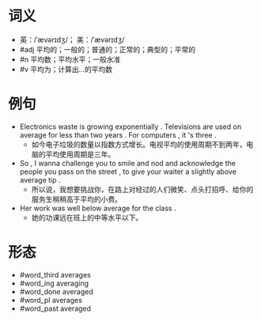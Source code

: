 # 词义
- 英：/ˈævərɪdʒ/； 美：/ˈævərɪdʒ/
- #adj 平均的；一般的；普通的；正常的；典型的；平常的
- #n 平均数；平均水平；一般水准
- #v 平均为；计算出…的平均数
# 例句
- Electronics waste is growing exponentially . Televisions are used on average for less than two years . For computers , it 's three .
	- 如今电子垃圾的数量以指数方式增长。电视平均的使用周期不到两年，电脑的平均使用周期是三年。
- So , I wanna challenge you to smile and nod and acknowledge the people you pass on the street , to give your waiter a slightly above average tip .
	- 所以说，我想要挑战你，在路上对经过的人们微笑、点头打招呼、给你的服务生稍稍高于平均的小费。
- Her work was well below average for the class .
	- 她的功课远在班上的中等水平以下。
# 形态
- #word_third averages
- #word_ing averaging
- #word_done averaged
- #word_pl averages
- #word_past averaged
